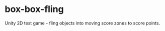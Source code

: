 box-box-fling
=============
Unity 2D test game - fling objects into moving score zones to score points.
